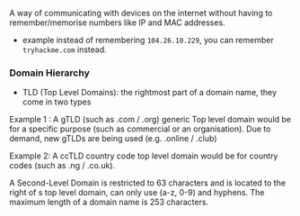 A way of communicating with devices on the internet without having to remember/memorise numbers like IP and MAC addresses.
- example instead of remembering `104.26.10.229`, you can remember `tryhackme.com` instead.


### Domain Hierarchy

- TLD (Top Level Domains): the rightmost part of a domain name, they come in two types 

Example 1 : A gTLD (such as .com / .org) generic Top level domain would be for a specific purpose (such as commercial or an organisation). Due to demand, new gTLDs are being used (e.g. .online / .club)

Example 2: A ccTLD country code top level domain would be for country codes (such as .ng / .co.uk).

A Second-Level Domain is restricted to 63 characters and is located to the right of s top level domain, can only use (a-z, 0-9) and hyphens. The maximum length of a domain name is 253 characters.